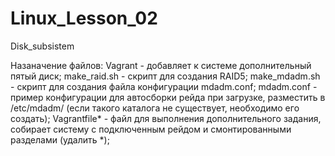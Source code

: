 # Linux_Lesson_02
Disk_subsistem

Назаначение файлов:
Vagrant - добавляет к системе дополнительный пятый диск;
make_raid.sh - скрипт для создания RAID5;
make_mdadm.sh - скрипт для создания файла конфигурации mdadm.conf;
mdadm.conf - пример конфигурации для автосборки рейда при загрузке, разместить в /etc/mdadm/ (если такого каталога не существует, необходимо его создать);
Vagrantfile* - файл для выполнения дополнительного задания, собирает систему с подключенным рейдом и смонтированными разделами (удалить *);
